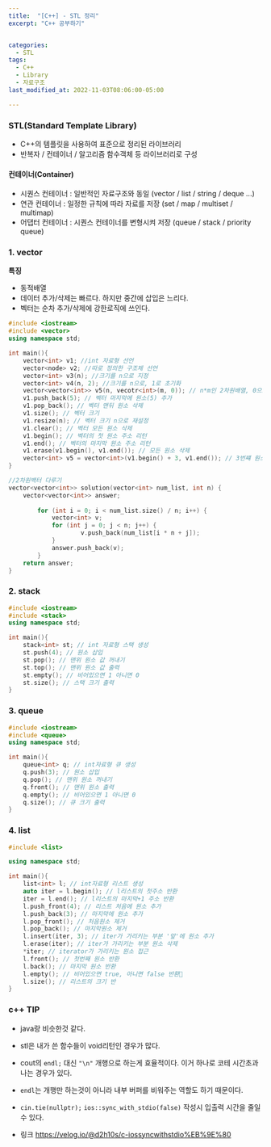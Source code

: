 ```yaml
---
title:  "[C++] - STL 정리"
excerpt: "C++ 공부하기"


categories:
  - STL
tags:
  - C++
  - Library
  - 자료구조
last_modified_at: 2022-11-03T08:06:00-05:00

---
```


### STL(Standard Template Library)
- C++의 템플릿을 사용하여 표준으로 정리된 라이브러리   
- 반복자 / 컨테이너 / 알고리즘 함수객체 등 라이브러리로 구성   

#### 컨테이너(Container)
- 시퀀스 컨테이너 : 일반적인 자료구조와 동일 (vector / list / string / deque ...)   
- 연관 컨테이너 : 일정한 규칙에 따라 자료를 저장 (set / map / multiset / multimap)   
- 어댑터 컨테이너 : 시퀀스 컨테이너를 변형시켜 저장 (queue / stack / priority queue)   

### 1. vector

**특징**

- 동적배열
- 데이터 추가/삭제는 빠르다. 하지만 중간에 삽입은 느리다.
- 벡터는 순차 추가/삭제에 강한로직에 쓰인다.   

```cpp
#include <iostream>
#include <vector>
using namespace std;

int main(){
	vector<int> v1; //int 자료형 선언
	vector<node> v2; //따로 정의한 구조체 선언
	vector<int> v3(n); //크기를 n으로 지정
	vector<int> v4(n, 2); //크기를 n으로, 1로 초기화
	vector<vector<int>> v5(n, vecotr<int>(m, 0)); // n*m인 2차원배열, 0으로 초기화
	v1.push_back(5); // 벡터 마지막에 원소(5) 추가
	v1.pop_back(); // 벡터 맨뒤 원소 삭제
	v1.size(); // 벡터 크기
	v1.resize(n); // 벡터 크기 n으로 재설정
	v1.clear(); // 벡터 모든 원소 삭제
	v1.begin(); // 벡터의 첫 원소 주소 리턴
	v1.end(); // 벡터의 마지막 원소 주소 리턴
	v1.erase(v1.begin(), v1.end()); // 모든 원소 삭제
	vector<int> v5 = vector<int>(v1.begin() + 3, v1.end()); // 3번쨰 원소부터 마지막 원소까지 복사 생성
}

//2차원백터 다루기
vector<vector<int>> solution(vector<int> num_list, int n) {
	vector<vector<int>> answer;
    
    	for (int i = 0; i < num_list.size() / n; i++) {
        	vector<int> v;
        	for (int j = 0; j < n; j++) {
            		v.push_back(num_list[i * n + j]);
        	}
        	answer.push_back(v);
    	}
    return answer;
}


```

### 2. stack

```cpp
#include <iostream>
#include <stack>
using namespace std;

int main(){
	stack<int> st; // int 자료형 스택 생성
	st.push(4); // 원소 삽입
	st.pop(); // 맨위 원소 값 꺼내기
	st.top(); // 맨위 원소 값 출력
	st.empty(); // 비어있으면 1 아니면 0
	st.size(); // 스택 크기 출력
}
```

### 3. queue

```cpp
#include <iostream>
#include <queue>
using namespace std;

int main(){
	queue<int> q; // int자료형 큐 생성
	q.push(3); // 원소 삽입
	q.pop(); // 맨위 원소 꺼내기
	q.front(); // 맨위 원소 출력
	q.empty(); // 비어있으면 1 아니면 0
	q.size(); // 큐 크기 출력
}
```

### 4. list

```cpp
#include <list>

using namespace std;

int main(){
	list<int> l; // int자료형 리스트 생성
	auto iter = l.begin(); // l리스트의 첫주소 반환
	iter = l.end(); // l리스트의 마지막+1 주소 반환
	l.push_front(4); // 리스트 처음에 원소 추가
	l.push_back(3); // 마지막에 원소 추가
	l.pop_front(); // 처음원소 제거
	l.pop_back(); // 마지막원소 제거
	l.insert(iter, 3); // iter가 가리키는 부분 '앞'에 원소 추가
	l.erase(iter); // iter가 가리키는 부분 원소 삭제
	*iter; // iterator가 가리키는 원소 접근
	l.front(); // 첫번째 원소 반환
	l.back(); // 마지막 원소 반환
	l.empty(); // 비어있으면 true, 아니면 false 반환
	l.size(); // 리스트의 크기 반
}
```

### c++ TIP

- java랑 비슷한것 같다.

- stl은 내가 쓴 함수들이 void리턴인 경우가 많다.

- cout의 ```endl;``` 대신 ```"\n"``` 개행으로 하는게 효율적이다. 이거 하나로 코테 시간초과 나는 경우가 있다.   
- ```endl```는 개행만 하는것이 아니라 내부 버퍼를 비워주는 역할도 하기 때문이다.

- ```cin.tie(nullptr);```  ```ios::sync_with_stdio(false)``` 작성시 입출력 시간을 줄일 수 있다.
- 링크 https://velog.io/@d2h10s/c-iossyncwithstdio%EB%9E%80
